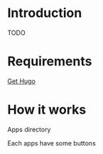 # Introduction

TODO

# Requirements

[Get Hugo](http://gohugo.io/overview/quickstart/)

# How it works

Apps directory

Each apps have some buttons
